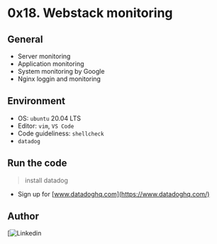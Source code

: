 # 0x18. Webstack monitoring

## General

* Server monitoring
* Application monitoring
* System monitoring by Google
* Nginx loggin and monitoring

## Environment

* OS:  ``ubuntu`` 20.04 LTS
* Editor: ``vim``, ``VS Code``
* Code guideliness: ``shellcheck``
* ``datadog``

## Run the code

> install datadog

* Sign up for [www.datadoghq.com](https://www.datadoghq.com/)

## Author
<!-- linkedin -->
[![Linkedin](https://www.linkedin.com/in/chikaodiri-agu-240053172)
